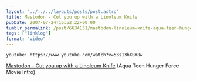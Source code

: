 ```yaml
---
layout: "../../../layouts/posts/post.astro"
title: Mastodon - Cut you up with a Linoleum Knife
pubDate: 2007-07-24T16:52:22+00:00
tumblr_permalink: /post/6634131/mastodon-linoleum-knife-aqua-teen-hunger-force
tags: ["linklog"]
format: "video"
---
```


`youtube: https://www.youtube.com/watch?v=53s13hXBX8w`

[Mastodon - Cut you up with a Linoleum Knife][1] (Aqua Teen Hunger Force Movie Intro)

[1]: https://www.youtube.com/watch?v=53s13hXBX8w
